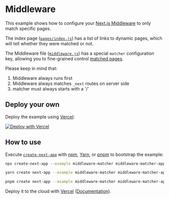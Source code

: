# Middleware

This example shows how to configure your [Next.js Middleware](https://nextjs.org/docs/advanced-features/middleware) to only match specific pages.

The index page ([`pages/index.js`](pages/index.js)) has a list of links to dynamic pages, which will tell whether they were matched or not.

The Middleware file ([`middleware.js`](middleware.js)) has a special `matcher` configuration key, allowing you to fine-grained control [matched pages](https://nextjs.org/docs/advanced-features/middleware#matcher).

Please keep in mind that:

1. Middleware always runs first
1. Middleware always matches `_next` routes on server side
1. matcher must always starts with a '/'

## Deploy your own

Deploy the example using [Vercel](https://vercel.com?utm_source=github&utm_medium=readme&utm_campaign=next-example):

[![Deploy with Vercel](https://vercel.com/button)](https://vercel.com/new/git/external?repository-url=https://github.com/vercel/next.js/tree/canary/examples/middleware-matcher&project-name=middleware-matcher&repository-name=middleware-matcher)

## How to use

Execute [`create-next-app`](https://github.com/vercel/next.js/tree/canary/packages/create-next-app) with [npm](https://docs.npmjs.com/cli/init), [Yarn](https://yarnpkg.com/lang/en/docs/cli/create/), or [pnpm](https://pnpm.io) to bootstrap the example:

```bash
npx create-next-app --example middleware-matcher middleware-matcher-app
```

```bash
yarn create next-app --example middleware-matcher middleware-matcher-app
```

```bash
pnpm create next-app --example middleware-matcher middleware-matcher-app
```

Deploy it to the cloud with [Vercel](https://vercel.com/new?utm_source=github&utm_medium=readme&utm_campaign=next-example) ([Documentation](https://nextjs.org/docs/deployment)).
